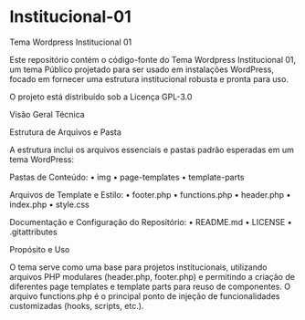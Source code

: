 # Institucional-01
Tema Wordpress Institucional 01

Este repositório contém o código-fonte do Tema Wordpress Institucional 01, um tema Público projetado para ser usado em instalações WordPress, focado em fornecer uma estrutura institucional robusta e pronta para uso.

O projeto está distribuído sob a Licença GPL-3.0

Visão Geral Técnica

Estrutura de Arquivos e Pasta

A estrutura inclui os arquivos essenciais e pastas padrão esperadas em um tema WordPress:

Pastas de Conteúdo:
• img
• page-templates
• template-parts

Arquivos de Template e Estilo:
• footer.php
• functions.php
• header.php
• index.php
• style.css

Documentação e Configuração do Repositório:
• README.md
• LICENSE
• .gitattributes

Propósito e Uso

O tema serve como uma base para projetos institucionais, utilizando arquivos PHP modulares (header.php, footer.php) e permitindo a criação de diferentes page templates e template parts para reuso de componentes. O arquivo functions.php é o principal ponto de injeção de funcionalidades customizadas (hooks, scripts, etc.).